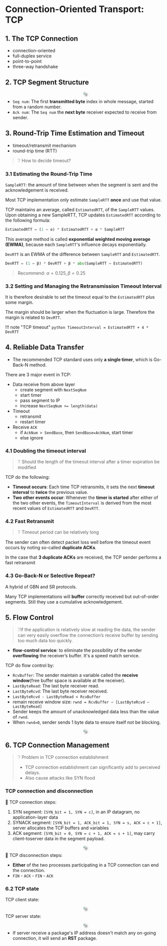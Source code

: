 # Connection-Oriented Transport: TCP

## 1. The TCP Connection

- connection-oriented
- full-duplex service
- point-to-point
- three-way handshake


## 2. TCP Segment Structure

<div class="autocb" style="text-align:center;"><img src="./5.TCP.assets\autocb_0.png" style="zoom: 50%;box-shadow: rgba(0, 0, 0, 0.5) 10px 10px 10px; border-radius: 10px;" /></div>

- `Seq num`: The first **transmitted byte** index in whole message, started from a random number.
- `Ack num`: The `Seq num` the **next byte** receiver expected to receive from sender.

## 3. Round-Trip Time Estimation and Timeout

- timeout/retransmit mechanism
- round-trip time (RTT)

> ❔ How to decide timeout?

### 3.1 Estimating the Round-Trip Time

`SampleRTT`: the amount of time between when the segment is sent and the acknowledgement is received.

Most TCP implementation only estimate `SampleRTT` **once** and use that value.

TCP maintains an average, called `EstimatedRTT`, of the `SampleRTT` values. Upon obtaining a new SampleRTT, TCP updates `EstimatedRTT` according to the following formula:

```python
EstimatedRTT = (1 – α) * EstimatedRTT + α * SampleRTT
```

This average method is called **exponential weighted moving average (EWMA)**, because each `SampleRTT`'s influence decays exponentially.

`DevRTT` is an EWMA of the difference between `SampleRTT` and `EstimatedRTT`.

```python
DevRTT = (1 – β) * DevRTT + β * abs(SampleRTT – EstimatedRTT)
```

> Recommend: $\alpha=0.125, \beta = 0.25$

### 3.2 Setting and Managing the Retransmission Timeout Interval

It is therefore desirable to set the timeout equal to the `EstimatedRTT` plus some margin.

The margin should be larger when the fluctuation is large. Therefore the margin is related to `DevRTT`.

!!! note "TCP timeout"
    ```python
    TimeoutInterval = EstimatedRTT + 4 * DevRTT
    ```

## 4. Reliable Data Transfer

- The recommended TCP standard uses only **a single timer**, which is Go-Back-N method.

There are 3 major event in TCP:

- Data receive from above layer
    - create segment with `NextSeqNum`
    - start timer
    - pass segment to IP
    - increase `NextSeqNum += length(data)`
- Timeout
    - retransmit
    - restart timer
- Receive `ACK`
    - if `AckNum > SendBase`, then `SendBase=AckNum`, start timer
    - else ignore


### 4.1 Doubling the timeout interval

> ❔ Should the length of the timeout interval after a timer expiration be modified

TCP do the following:

- **Timeout occurs**: Each time TCP retransmits, it sets the next **timeout interval** to **twice** the previous value.
- **Two other events occur**: Whenever the **timer is started** after either of the two other events, the `TimeoutInterval` is derived from the most recent values of `EstimatedRTT` and `DevRTT`.


### 4.2 Fast Retransmit

> ❔ Timeout period can be relatively long

The sender can often detect packet loss well before the timeout event occurs by noting so-called **duplicate ACKs**.

In the case that **3 duplicate ACKs** are received, the TCP sender performs a fast retransmit

### 4.3 Go-Back-N or Selective Repeat?

A hybrid of GBN and SR protocols.

Many TCP implementations will **buffer** correctly received but out-of-order
segments. Still they use a cumulative acknowledgement.

## 5. Flow Control

> ❔If the application is relatively slow at reading the data, the sender can very easily overflow the connection’s receive buffer by sending too much data too quickly.

- **flow-control service**: to eliminate the possibility of the sender **overflowing** the receiver’s buffer. It's a speed match service.

TCP do flow control by:

- `RcvBuffer`: The sender maintain a variable called the **receive window**(free buffer space is available at the receiver).
- `LastByteRead`: The last byte receiver read.
- `LastByteRcvd`: The last byte receiver received.
- `LastByteRcvd - LastByteRead < RcvBuffer`
- remain receive window size: `rwnd = RcvBuffer – [LastByteRcvd – LastByteRead]`
- Sender keeps the amount of
unacknowledged data less than the value of `rwnd`.
- When `rwnd=0`, sender sends 1 byte data to ensure itself not be blocking.

<div class="autocb" style="text-align:center;"><img src="./5.TCP.assets\autocb_1.png" style="zoom: 50%;box-shadow: rgba(0, 0, 0, 0.5) 10px 10px 10px; border-radius: 10px;" /></div>


## 6. TCP Connection Management

> ❔ Problem in TCP connection establishment
>
> - TCP connection establishment can significantly add to perceived delays.
> - Also cause attacks like SYN flood

### TCP connection and disconnection

🔘 TCP connection steps:

1. SYN segment: `[SYN_bit = 1, SYN = c]`, in an IP datagram, no application-layer data
2. SYNACK segment: `[SYN_bit = 1, ACK_bit = 1, SYN = s, ACK = c + 1]`, server allocates the TCP buffers and variables
3. ACK segment: `[SYN_bit = 0, SYN = c + 1, ACK = s + 1]`, may carry client-toserver
data in the segment payload.

<div class="autocb" style="text-align:center;"><img src="./5.TCP.assets\autocb_2.png" style="zoom: 50%;box-shadow: rgba(0, 0, 0, 0.5) 10px 10px 10px; border-radius: 10px;" /></div>

🔘 TCP disconnection steps:

- **Either** of the two processes participating in a TCP connection can end the connection.
- `FIN` - `ACK` - `FIN` - `ACK`

### 6.2 TCP state

TCP client state:

<div class="autocb" style="text-align:center;"><img src="./5.TCP.assets\autocb_3.png" style="zoom: 50%;box-shadow: rgba(0, 0, 0, 0.5) 10px 10px 10px; border-radius: 10px;" /></div>

TCP server state:

<div class="autocb" style="text-align:center;"><img src="./5.TCP.assets\autocb_4.png" style="zoom: 50%;box-shadow: rgba(0, 0, 0, 0.5) 10px 10px 10px; border-radius: 10px;" /></div>


- If server receive a package's IP address doesn't match any on-going connection, it will send an **RST** package.
